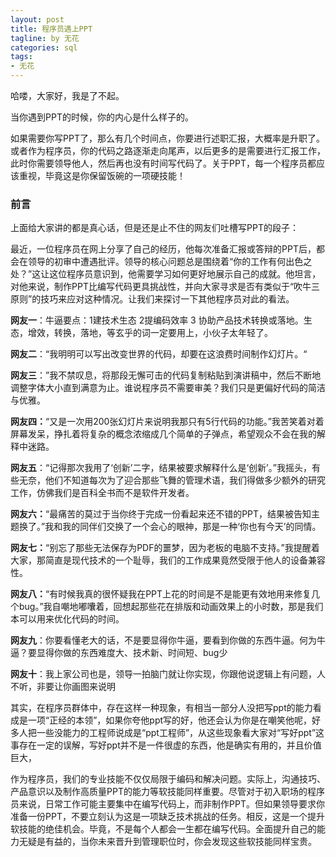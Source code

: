 ```yaml
---
layout: post
title: 程序员遇上PPT
tagline: by 无花
categories: sql
tags:
- 无花
---
```


哈喽，大家好，我是了不起。  

当你遇到PPT的时候，你的内心是什么样子的。

如果需要你写PPT了，那么有几个时间点，你要进行述职汇报，大概率是升职了。或者作为程序员，你的代码之路逐渐走向尾声，以后更多的是需要进行汇报工作，此时你需要领导他人，然后再也没有时间写代码了。关于PPT，每一个程序员都应该重视，毕竟这是你保留饭碗的一项硬技能！



<!--more-->

### 前言

上面给大家讲的都是真心话，但是还是止不住的网友们吐槽写PPT的段子：

最近，一位程序员在网上分享了自己的经历，他每次准备汇报或答辩的PPT后，都会在领导的初审中遭遇批评。领导的核心问题总是围绕着“你的工作有何出色之处？”这让这位程序员意识到，他需要学习如何更好地展示自己的成就。他坦言，对他来说，制作PPT比编写代码更具挑战性，并向大家寻求是否有类似于“吹牛三原则”的技巧来应对这种情况。让我们来探讨一下其他程序员对此的看法。



**网友一**：牛逼要点：1建技术生态 2提编码效率 3 协助产品技术转换或落地。生态，增效，转换，落地，等玄乎的词一定要用上，小伙子太年轻了。

**网友二**：“我明明可以写出改变世界的代码，却要在这浪费时间制作幻灯片。“

**网友三**：”我不禁叹息，将那段无懈可击的代码复制粘贴到演讲稿中，然后不断地调整字体大小直到满意为止。谁说程序员不需要审美？我们只是更偏好代码的简洁与优雅。

**网友四：**“又是一次用200张幻灯片来说明我那只有5行代码的功能。”我苦笑着对着屏幕发呆，挣扎着将复杂的概念浓缩成几个简单的子弹点，希望观众不会在我的解释中迷路。

**网友五**：“记得那次我用了‘创新’二字，结果被要求解释什么是‘创新’。”我摇头，有些无奈，他们不知道每次为了迎合那些飞舞的管理术语，我们得做多少额外的研究工作，仿佛我们是百科全书而不是软件开发者。

**网友六：**“最痛苦的莫过于当你终于完成一份看起来还不错的PPT，结果被告知主题换了。”我和我的同伴们交换了一个会心的眼神，那是一种‘你也有今天’的同情。

**网友七：**“别忘了那些无法保存为PDF的噩梦，因为老板的电脑不支持。”我提醒着大家，那简直是现代技术的一个耻辱，我们的工作成果竟然受限于他人的设备兼容性。

**网友八：**“有时候我真的很怀疑我在PPT上花的时间是不是能更有效地用来修复几个bug。”我自嘲地嘟囔着，回想起那些花在排版和动画效果上的小时数，那是我们本可以用来优化代码的时间。

**网友九**：你要看懂老大的话，不是要显得你牛逼，要看到你做的东西牛逼。何为牛逼？要显得你做的东西难度大、技术新、时间短、bug少

**网友十**：我上家公司也是，领导一拍脑门就让你实现，你跟他说逻辑上有问题，人不听，非要让你画图来说明



其实，在程序员群体中，存在这样一种现象，有相当一部分人没把写ppt的能力看成是一项“正经的本领”，如果你夸他ppt写的好，他还会认为你是在嘲笑他呢，好多人把一些没能力的工程师说成是“ppt工程师”，从这些现象看大家对“写好ppt”这事存在一定的误解，写好ppt并不是一件很虚的东西，他是确实有用的，并且价值巨大，

作为程序员，我们的专业技能不仅仅局限于编码和解决问题。实际上，沟通技巧、产品意识以及制作高质量PPT的能力等软技能同样重要。尽管对于初入职场的程序员来说，日常工作可能主要集中在编写代码上，而非制作PPT。但如果领导要求你准备一份PPT，不要立刻认为这是一项缺乏技术挑战的任务。相反，这是一个提升软技能的绝佳机会。毕竟，不是每个人都会一生都在编写代码。全面提升自己的能力无疑是有益的，当你未来晋升到管理职位时，你会发现这些软技能同样宝贵。









